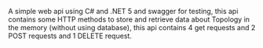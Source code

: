 A simple web api using C# and .NET 5 and swagger for testing, this api contains some HTTP methods to store and retrieve data about Topology in the memory (without using database), this api contains 4 get requests and 2 POST requests and 1 DELETE request. 
